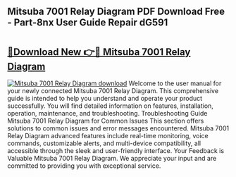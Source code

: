 ## Mitsuba 7001 Relay Diagram PDF Download Free - Part-8nx User Guide Repair dG591

# <h2><a href="http://dfnhs1s.blite.top/?on=Mitsuba+7001+Relay+Diagram">🔗Download New 👉🔴 Mitsuba 7001 Relay Diagram</a></h2>

[![Mitsuba 7001 Relay Diagram download](https://i.imgur.com/lujVjoI.png)](http://dfnhs1s.blite.top/?on=Mitsuba+7001+Relay+Diagram)
Welcome to the user manual for your newly connected Mitsuba 7001 Relay Diagram. This comprehensive guide is intended to help you understand and operate your product successfully. You will find detailed information on features, installation, operation, maintenance, and troubleshooting. Troubleshooting Guide Mitsuba 7001 Relay Diagram for Common Issues This section offers solutions to common issues and error messages encountered. Mitsuba 7001 Relay Diagram advanced features include real-time monitoring, voice commands, customizable alerts, and multi-device compatibility, all accessible through the sleek and user-friendly interface. Your Feedback is Valuable Mitsuba 7001 Relay Diagram. We appreciate your input and are committed to providing you with exceptional service.
